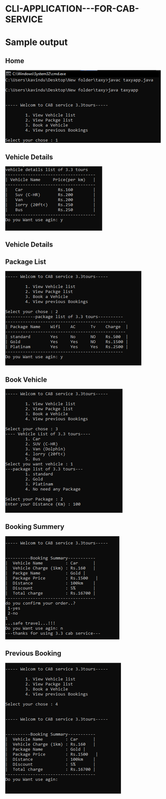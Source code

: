 # CLI-APPLICATION---FOR-CAB-SERVICE
<h1>Sample output</h1>
<h2>Home</h2>
<img src="https://raw.githubusercontent.com/wmm-malshan/CLI-APPLICATION---FOR-CAB-SERVICE/main/home.PNG">
<h2>Vehicle Details</h2>
<img src="https://raw.githubusercontent.com/wmm-malshan/CLI-APPLICATION---FOR-CAB-SERVICE/main/vehicalDetails.PNG">
<h2>Vehicle Details</h2>

<h2>Package List</h2>
<img src="https://github.com/wmm-malshan/CLI-APPLICATION---FOR-CAB-SERVICE/raw/main/packageList.PNG">
<h2>Book Vehicle</h2>
<img src="https://github.com/wmm-malshan/CLI-APPLICATION---FOR-CAB-SERVICE/raw/main/bookVehicle.PNG">

<h2>Booking Summery</h2>
<img src="https://github.com/wmm-malshan/CLI-APPLICATION---FOR-CAB-SERVICE/raw/main/summery.PNG">

<h2>Previous Booking</h2>
<img src="https://github.com/wmm-malshan/CLI-APPLICATION---FOR-CAB-SERVICE/raw/main/previous.PNG">
